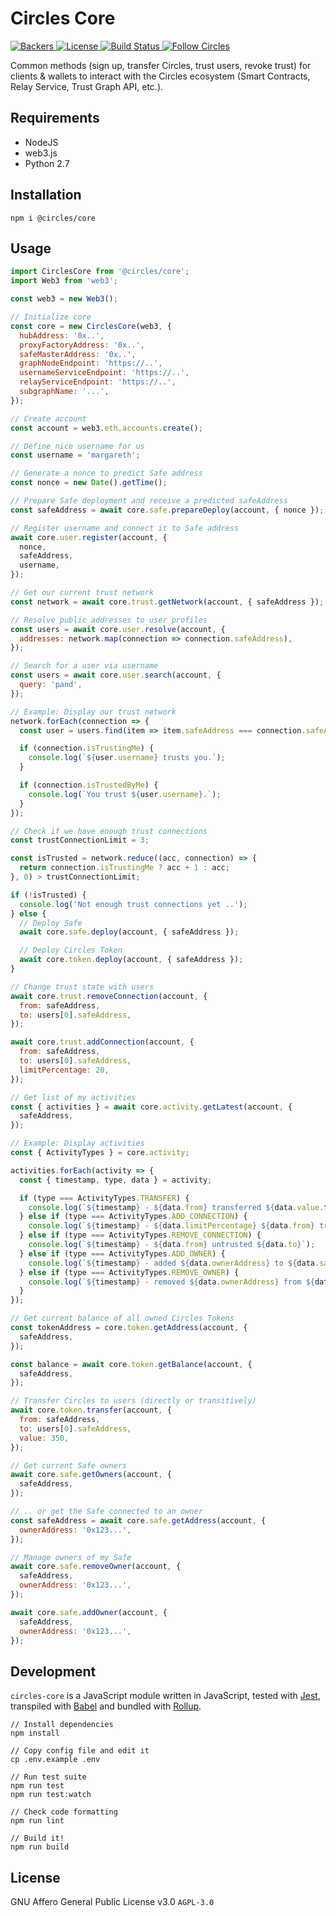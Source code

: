 # Circles Core

<p>
  <a href="https://opencollective.com/circles">
    <img src="https://opencollective.com/circles/supporters/badge.svg" alt="Backers">
  </a>
  <a href="https://github.com/CirclesUBI/circles-core/blob/master/LICENSE">
    <img src="https://img.shields.io/badge/license-APGLv3-orange.svg" alt="License">
  </a>
  <a href="https://travis-ci.org/CirclesUBI/circles-core">
    <img src="https://api.travis-ci.com/CirclesUBI/circles-core.svg?branch=development" alt="Build Status">
  </a>
  <a href="https://twitter.com/CirclesUBI">
    <img src="https://img.shields.io/twitter/follow/circlesubi.svg?label=follow+circles" alt="Follow Circles">
  </a>
</p>

Common methods (sign up, transfer Circles, trust users, revoke trust) for clients & wallets to interact with the Circles ecosystem (Smart Contracts, Relay Service, Trust Graph API, etc.).

## Requirements

* NodeJS
* web3.js
* Python 2.7

## Installation

```
npm i @circles/core
```

## Usage

```js
import CirclesCore from '@circles/core';
import Web3 from 'web3';

const web3 = new Web3();

// Initialize core
const core = new CirclesCore(web3, {
  hubAddress: '0x..',
  proxyFactoryAddress: '0x..',
  safeMasterAddress: '0x..',
  graphNodeEndpoint: 'https://..',
  usernameServiceEndpoint: 'https://..',
  relayServiceEndpoint: 'https://..',
  subgraphName: '...',
});

// Create account
const account = web3.eth.accounts.create();

// Define nice username for us
const username = 'margareth';

// Generate a nonce to predict Safe address
const nonce = new Date().getTime();

// Prepare Safe deployment and receive a predicted safeAddress
const safeAddress = await core.safe.prepareDeploy(account, { nonce });

// Register username and connect it to Safe address
await core.user.register(account, {
  nonce,
  safeAddress,
  username,
});

// Get our current trust network
const network = await core.trust.getNetwork(account, { safeAddress });

// Resolve public addresses to user profiles
const users = await core.user.resolve(account, {
  addresses: network.map(connection => connection.safeAddress),
});

// Search for a user via username
const users = await core.user.search(account, {
  query: 'pand',
});

// Example: Display our trust network
network.forEach(connection => {
  const user = users.find(item => item.safeAddress === connection.safeAddress);

  if (connection.isTrustingMe) {
    console.log(`${user.username} trusts you.`);
  }

  if (connection.isTrustedByMe) {
    console.log(`You trust ${user.username}.`);
  }
});

// Check if we have enough trust connections
const trustConnectionLimit = 3;

const isTrusted = network.reduce((acc, connection) => {
  return connection.isTrustingMe ? acc + 1 : acc;
}, 0) > trustConnectionLimit;

if (!isTrusted) {
  console.log('Not enough trust connections yet ..');
} else {
  // Deploy Safe
  await core.safe.deploy(account, { safeAddress });

  // Deploy Circles Token
  await core.token.deploy(account, { safeAddress });
}

// Change trust state with users
await core.trust.removeConnection(account, {
  from: safeAddress,
  to: users[0].safeAddress,
});

await core.trust.addConnection(account, {
  from: safeAddress,
  to: users[0].safeAddress,
  limitPercentage: 20,
});

// Get list of my activities
const { activities } = await core.activity.getLatest(account, {
  safeAddress,
});

// Example: Display activities
const { ActivityTypes } = core.activity;

activities.forEach(activity => {
  const { timestamp, type, data } = activity;

  if (type === ActivityTypes.TRANSFER) {
    console.log(`${timestamp} - ${data.from} transferred ${data.value.toString()} Circles to ${data.to}`);
  } else if (type === ActivityTypes.ADD_CONNECTION) {
    console.log(`${timestamp} - ${data.limitPercentage} ${data.from} trusted ${data.to}`);
  } else if (type === ActivityTypes.REMOVE_CONNECTION) {
    console.log(`${timestamp} - ${data.from} untrusted ${data.to}`);
  } else if (type === ActivityTypes.ADD_OWNER) {
    console.log(`${timestamp} - added ${data.ownerAddress} to ${data.safeAddress}`);
  } else if (type === ActivityTypes.REMOVE_OWNER) {
    console.log(`${timestamp} - removed ${data.ownerAddress} from ${data.safeAddress}`);
  }
});

// Get current balance of all owned Circles Tokens
const tokenAddress = core.token.getAddress(account, {
  safeAddress,
});

const balance = await core.token.getBalance(account, {
  safeAddress,
});

// Transfer Circles to users (directly or transitively)
await core.token.transfer(account, {
  from: safeAddress,
  to: users[0].safeAddress,
  value: 350,
});

// Get current Safe owners
await core.safe.getOwners(account, {
  safeAddress,
});

// .. or get the Safe connected to an owner
const safeAddress = await core.safe.getAddress(account, {
  ownerAddress: '0x123...',
});

// Manage owners of my Safe
await core.safe.removeOwner(account, {
  safeAddress,
  ownerAddress: '0x123...',
});

await core.safe.addOwner(account, {
  safeAddress,
  ownerAddress: '0x123...',
});
```

## Development

`circles-core` is a JavaScript module written in JavaScript, tested with [Jest](https://jestjs.io/), transpiled with [Babel](https://babeljs.io/) and bundled with [Rollup](https://rollupjs.org).

```
// Install dependencies
npm install

// Copy config file and edit it
cp .env.example .env

// Run test suite
npm run test
npm run test:watch

// Check code formatting
npm run lint

// Build it!
npm run build
```

## License

GNU Affero General Public License v3.0 `AGPL-3.0`
